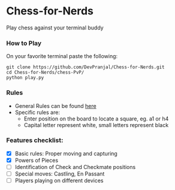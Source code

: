 # Chess-for-Nerds
Play chess against your terminal buddy

### How to Play

On your favorite terminal paste the following:
```
git clone https://github.com/DevPranjal/Chess-for-Nerds.git
cd Chess-for-Nerds/chess-PvP/
python play.py
```

### Rules

- General Rules can be found [here](https://en.wikipedia.org/wiki/Rules_of_chess)
- Specific rules are:
  - Enter position on the board to locate a square, eg. a1 or h4
  - Capital letter represent white, small letters represent black

### Features checklist:

- [x] Basic rules: Proper moving and capturing
- [x] Powers of Pieces
- [ ] Identification of Check and Checkmate positions
- [ ] Special moves: Castling, En Passant
- [ ] Players playing on different devices
